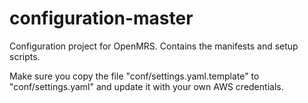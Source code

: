 configuration-master
====================

Configuration project for OpenMRS. Contains the manifests and setup scripts.

Make sure you copy the file "conf/settings.yaml.template" to "conf/settings.yaml"
and update it with your own AWS credentials.
